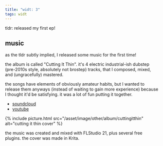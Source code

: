 ```yaml
---
title: "widt: 3"
tags: widt
---
```


tldr: released my first ep!

## music

as the tldr subtly implied, I released some music for the first time!

the album is called "Cutting It Thin". it's 4 electric industrial-ish dubstep (pre-2010s style, absolutely not brostep) tracks, that I composed, mixed, and (ungracefully) mastered. 

the songs have elements of obviously amateur habits, but I wanted to release them anyways (instead of waiting to gain more experience) because I thought it'd be satisfying. it was a lot of fun putting it together.

- [soundcloud](https://soundcloud.com/parchmenttt/sets/cutting-it-thin)
- [youtube](https://www.youtube.com/playlist?list=PLha-1Agpcvl0mCOjBXgS6Vn0zetKhVRIV)

{% include picture.html src="/asset/image/other/album/cuttingitthin" alt="cutting it thin cover" %}

the music was created and mixed with FLStudio 21, plus several free plugins. the cover was made in Krita. 

